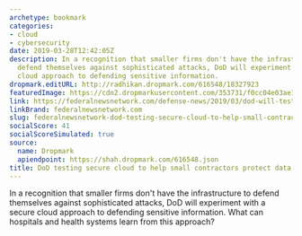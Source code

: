 ```yaml
---
archetype: bookmark
categories:
- cloud
- cybersecurity
date: 2019-03-28T12:42:05Z
description: In a recognition that smaller firms don't have the infrastructure to
  defend themselves against sophisticated attacks, DoD will experiment with a secure
  cloud approach to defending sensitive information.
dropmark.editURL: http://radhikan.dropmark.com/616548/18327923
featuredImage: https://cdn2.dropmarkusercontent.com/353731/f0cc04e03ae1ec02207080aa2ad0be315d44da96836f6729623d3840d88822a3/thumbnail/Cybersecurity-Month-102318.jpg?Expires=1557430062&Signature=U4S~tJNaCs-K20tlXeLARzQnISNkjK-8d7IZ7EjQJjrm8ZRzMnTJyDghZfwiiutY2IiHTzw4ulfIPDmEEwC5fWntytnbT6nBW0dxuUw~kHUmnjcDNZjqOKwGf2UvYFyZhnDlfB25h9yEXJeNQk9avHd4CT0anq2deQJO1UA0lstMovnYLfNqYxNU6I75AJs~JqIofc0sJV2vtvPHrF1mpQnZeXzFyI90ak-pYb9-meUivDsmucleB0Q~brD6YUZj8dPgd3SrHBgpoU9baCI6wWjVzba8EBnqnzXb1WPsQzKgWZ6OVPBZibAVK0IMGRsE-TTxDeW1sKMMHysBWPEslg__&Key-Pair-Id=APKAITQYWVEN757ZA4KQ
link: https://federalnewsnetwork.com/defense-news/2019/03/dod-will-test-secure-cloud/
linkBrand: federalnewsnetwork.com
slug: federalnewsnetwork-dod-testing-secure-cloud-to-help-small-contractors-protect-data
socialScore: 41
socialScoreSimulated: true
source:
  name: Dropmark
  apiendpoint: https://shah.dropmark.com/616548.json
title: DoD testing secure cloud to help small contractors protect data
---
```

In a recognition that smaller firms don't have the infrastructure to defend themselves against sophisticated attacks, DoD will experiment with a secure cloud approach to defending sensitive information. What can hospitals and health systems learn from this approach?